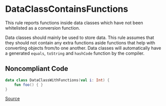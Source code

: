 # DataClassContainsFunctions

This rule reports functions inside data classes which have not been whitelisted as a conversion function.

Data classes should mainly be used to store data. This rule assumes that they should not contain any extra functions
aside functions that help with converting objects from/to one another.
Data classes will automatically have a generated `equals`, `toString` and `hashCode` function by the compiler.

## Noncompliant Code

```kotlin
data class DataClassWithFunctions(val i: Int) {
    fun foo() { }
}
```

[Source](https://arturbosch.github.io/detekt/style.html#dataclasscontainsfunctions)
